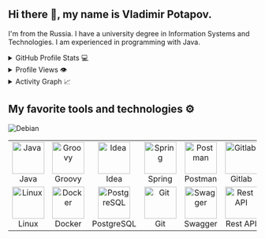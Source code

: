 ## Hi there 👋, my name is Vladimir Potapov.
I'm from the Russia.
I have a university degree in Information Systems and Technologies. I am experienced in programming with Java.



<details>
  <summary>GitHub Profile Stats 💻</summary>
  <br/>
<a href="https://github.com/vlj2007?tab=repositories">
  <img align="center" src="https://github-readme-stats.vercel.app/api?username=vlj2007&show=reviews,discussions_started,discussions_answered,prs_merged,prs_merged_percentage&show_icons=true&theme=transparent&bg_color=00000000" height="300px" />
</a>
<a href="https://github.com/vlj2007?tab=repositories">
  <img align="center" src="https://github-readme-stats.vercel.app/api/top-langs?username=vlj2007&layout=donut&langs_count=8&card_width=320&size_weight=0.5&count_weight=0.5&show_icons=true&theme=transparent&bg_color=00000000" height="300px"/>
</a>
 <br/>
</details>



<details>
  <summary>Profile Views 👁️</summary>
  <br/>
  <img src="https://komarev.com/ghpvc/?username=vlj2007&label=Profile%20views&style=flat-square&abbreviated=true" alt="vlj2007" />
</details>



<details>
  <summary>Activity Graph 📈</summary>
  <br/>

[![Ashutosh's github activity graph](https://github-readme-activity-graph.vercel.app/graph?username=vlj2007&bg_color=ffffff&color=000000&line=04e61b&point=403d3d&area=true&hide_border=true)](https://github.com/vlj2007/github-readme-activity-graph)

</details>



## My favorite tools and technologies ⚙️



<table>
  <tr>
    <td align="center" width="96">
     <img src="https://skillicons.dev/icons?i=java&theme=light" width="65" height="65" alt="Java" />
      <br>Java
    </td>
    <td align="center" width="96">
     <img src="https://raw.githubusercontent.com/marwin1991/profile-technology-icons/refs/heads/main/icons/groovy.png" width="65" height="65" alt="Groovy" />
      <br>Groovy
    </td>
    <td align="center" width="96">
     <img src="https://skillicons.dev/icons?i=idea&theme=light" width="65" height="65" alt="Idea" />
      <br>Idea
    </td>
    <td align="center" width="96">
     <img src="https://skillicons.dev/icons?i=spring&theme=light" width="65" height="65" alt="Spring" />
      <br>Spring
    </td>
    <td align="center" width="96">
     <img src="https://skillicons.dev/icons?i=postman&theme=light" width="65" height="65" alt="Postman" />
      <br>Postman 
    </td>
    <td align="center" width="96">
        <img src="https://skillicons.dev/icons?i=gitlab&theme=light" width="65" height="65" alt="Gitlab" />
      <br>Gitlab
    </td>
    <td align="center" width="96">
        <img src="https://techstack-generator.vercel.app/github-icon.svg" width="65" height="65" alt="GitHub" />
      <br>Github
    </td>
    <td align="center" width="96">
     <img src="https://skillicons.dev/icons?i=maven&theme=light" width="65" height="65" alt="Maven" />
      <br>Maven
    </td>
    
    
    
   
  </tr>
  <tr>
   <td align="center" width="96">
     <img src="https://skillicons.dev/icons?i=linux&theme=light" width="65" height="65" alt="Linux" />
      <br>Linux
  </td>
  <td align="center" width="96">
    <img src="https://techstack-generator.vercel.app/docker-icon.svg" width="65" height="65" alt="Docker" />
    <br>Docker
  </td>
  <td align="center" width="96">
    <img src="https://skillicons.dev/icons?i=postgres&theme=light" width="65" height="65" alt="PostgreSQL" />
    <br>PostgreSQL
  </td>  
  <td align="center" width="96">
    <img src="https://skillicons.dev/icons?i=git" width="65" height="65" alt="Git" />
  <br>Git
  </td>
    <td align="center" width="96">
      <img src="https://raw.githubusercontent.com/marwin1991/profile-technology-icons/refs/heads/main/icons/swagger.png" width="65" height="65" alt="Swagger" />
      <br>Swagger
    </td>
    <td align="center" width="96">
        <img src="https://techstack-generator.vercel.app/restapi-icon.svg" width="65" height="65" alt="Rest API" />
      <br>Rest API
    </td>
    

 </tr>

![Debian](https://img.shields.io/badge/Debian-D70A53?style=for-the-badge&logo=debian&logoColor=white)
 
</table>
